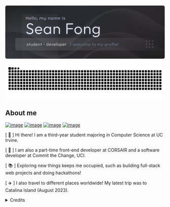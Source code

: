 ![Header](./assets/github-header-banner-preem.png)

<picture>
  <source media="(prefers-color-scheme: dark)" srcset="https://raw.githubusercontent.com/seancfong/seancfong/65c8709d002cac8fa7787ba4260a9f379a5cec23/github-contribution-grid-snake-dark.svg">
  <source media="(prefers-color-scheme: light)" srcset="https://raw.githubusercontent.com/seancfong/seancfong/65c8709d002cac8fa7787ba4260a9f379a5cec23/github-contribution-grid-snake.svg">
  <img alt="github contribution grid snake animation" src="https://raw.githubusercontent.com/seancfong/seancfong/65c8709d002cac8fa7787ba4260a9f379a5cec23/github-contribution-grid-snake.svg">
</picture>

## About me

[![image](https://img.shields.io/badge/website-000000?style=for-the-badge&logo=About.me&logoColor=white)](https://seancfong.com/) [![image](https://img.shields.io/badge/LinkedIn-0077B5?style=for-the-badge&logo=linkedin&logoColor=white)](https://www.linkedin.com/in/seancfong/) [![image](https://img.shields.io/badge/Gmail-D14836?style=for-the-badge&logo=gmail&logoColor=white)](mailto:seancfong@gmail.com) [![image](https://img.shields.io/badge/LinkedIn-0077B5?style=for-the-badge&logo=linkedin&logoColor=white)](https://www.linkedin.com/in/seancfong/)

[ :seedling: ] Hi there! I am a third-year student majoring in Computer Science at UC Irvine.

[ :office: ] I am also a part-time front-end developer at CORSAIR and a software developer at Commit the Change, UCI.

[ :books: ] Exploring new things keeps me occupied, such as building full-stack web projects and doing hackathons!

[ :airplane: ] I also travel to different places worldwide! My latest trip was to Catalina Island (August 2023).

<details>
 <summary>Credits</summary>
 <br/>
  <div align="center">
   <img src="https://img.shields.io/badge/GitHub-100000?style=for-the-badge&logo=github&logoColor=white"/>
   <br/>
   <a href="https://github.com/anuraghazra/github-readme-stats/blob/master/themes/README.md"> GitHub README stats </a>
   <br/>
   <a href="https://github.com/alexandresanlim/Badges4-README.md-Profile"> Badges 4 README.md Profile  </a>
   <br/>
   <a href="https://github.com/leviarista/github-profile-header-generator"> Github Profile Header Generator </a>
  </div>
</details>
